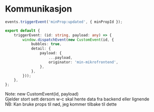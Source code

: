 # Kommunikasjon

```typescript
events.triggerEvent('minProp:updated', { minPropId });
```

```typescript
export default {
    triggerEvent: (id: string, payload: any) => {
        window.dispatchEvent(new CustomEvent(id, {
            bubbles: true,
            detail: {
                payload: {
                    ...payload,
                    originator: 'min-mikrofrontend',
                },
            },
        }));
    },
};
```

Note:
new CustomEvent(id, payload)  
Gjelder stort sett dersom w-c skal hente data fra backend eller lignende  
NB: Kan bruke props til nød, jeg kommer tilbake til dette

